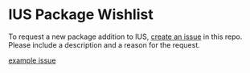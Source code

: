 # IUS Package Wishlist

To request a new package addition to IUS, [create an issue](https://github.com/iuscommunity/wishlist/issues) in this repo.  Please include a description and a reason for the request.

[example issue](https://github.com/iuscommunity/wishlist/issues/1)
